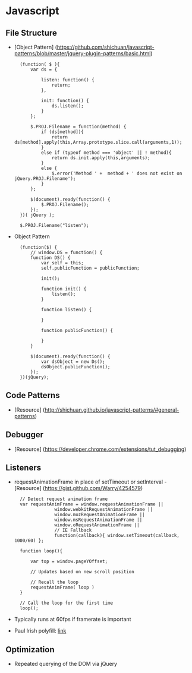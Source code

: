 # Javascript

## File Structure
* [Object Pattern] (https://github.com/shichuan/javascript-patterns/blob/master/jquery-plugin-patterns/basic.html)

		(function( $ ){
	    	var ds = {

				listen: function() {
					return;
				},

				init: function() {
					ds.listen();
				}
			};

			$.PROJ.Filename = function(method) {
				if (ds[method]){
					return ds[method].apply(this,Array.prototype.slice.call(arguments,1));
				}
				else if (typeof method === 'object' || ! method){
					return ds.init.apply(this,arguments);
				}
				else {
					$.error('Method ' +  method + ' does not exist on jQuery.PROJ.Filename');
				}
			};

			$(document).ready(function() {
				$.PROJ.Filename();
			});
		})( jQuery );

		$.PROJ.Filename("listen");

* Object Pattern

		(function($) {
			// window.DS = function() {
			function DS() {
				var self = this;
				self.publicFunction = publicFunction;

				init();

				function init() {
					listen();
				}

				function listen() {

				}

				function publicFunction() {

				}
			}

			$(document).ready(function() {
				var dsObject = new Ds();
				dsObject.publicFunction();
			});
		})(jQuery);

## Code Patterns
* [Resource] (http://shichuan.github.io/javascript-patterns/#general-patterns)

## Debugger
* [Resource] (https://developer.chrome.com/extensions/tut_debugging)

## Listeners
* requestAnimationFrame in place of setTimeout or setInterval - [Resource] (https://gist.github.com/Warry/4254579)

		// Detect request animation frame
		var requestAnimFrame = window.requestAnimationFrame ||
		             window.webkitRequestAnimationFrame ||
		             window.mozRequestAnimationFrame ||
		             window.msRequestAnimationFrame ||
		             window.oRequestAnimationFrame ||
		             // IE Fallback
		             function(callback){ window.setTimeout(callback, 1000/60) };

		function loop(){

		    var top = window.pageYOffset;

		    // Updates based on new scroll position

		    // Recall the loop
		    requestAnimFrame( loop )
		}

		// Call the loop for the first time
		loop();
* Typically runs at 60fps if framerate is important
* Paul Irish polyfill: [link](http://www.paulirish.com/2011/requestanimationframe-for-smart-animating/)

## Optimization
* Repeated querying of the DOM via jQuery